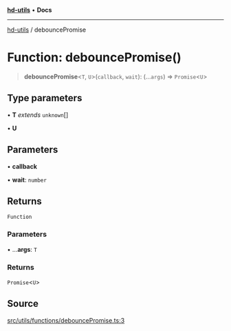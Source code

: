 [**hd-utils**](../README.md) • **Docs**

***

[hd-utils](../globals.md) / debouncePromise

# Function: debouncePromise()

> **debouncePromise**\<`T`, `U`\>(`callback`, `wait`): (...`args`) => `Promise`\<`U`\>

## Type parameters

• **T** *extends* `unknown`[]

• **U**

## Parameters

• **callback**

• **wait**: `number`

## Returns

`Function`

### Parameters

• ...**args**: `T`

### Returns

`Promise`\<`U`\>

## Source

[src/utils/functions/debouncePromise.ts:3](https://github.com/AhmadHddad/h-utils/blob/5c76ff5de068cee019fc632d9da2e395721bb48f/src/utils/functions/debouncePromise.ts#L3)
